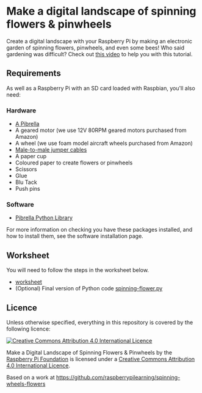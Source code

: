 # Make a digital landscape of spinning flowers & pinwheels

Create a digital landscape with your Raspberry Pi by making an electronic garden of spinning flowers, pinwheels, and even some bees! Who said gardening was difficult? Check out [this video](https://www.youtube.com/watch?v=4Fs7y7gZIag) to help you with this tutorial.

## Requirements

As well as a Raspberry Pi with an SD card loaded with Raspbian, you'll also need:

### Hardware

- [A Pibrella](http://www.pibrella.com)
- A geared motor (we use 12V 80RPM geared motors purchased from Amazon)
- A wheel (we use foam model aircraft wheels purchased from Amazon)
- [Male-to-male jumper cables](http://shop.pimoroni.com/products/jumper-jerky)
- A paper cup
- Coloured paper to create flowers or pinwheels
- Scissors
- Glue
- Blu Tack
- Push pins

### Software

- [Pibrella Python Library](http://pibrella.com/#setup)

For more information on checking you have these packages installed, and how to install them, see the software installation page.

## Worksheet

You will need to follow the steps in the worksheet below.

- [worksheet](worksheet.md)
- (Optional) Final version of Python code [spinning-flower.py](spinning-flower.py)

## Licence

Unless otherwise specified, everything in this repository is covered by the following licence:

[![Creative Commons Attribution 4.0 International Licence](http://i.creativecommons.org/l/by-sa/4.0/88x31.png)](http://creativecommons.org/licenses/by-sa/4.0/)

Make a Digital Landscape of Spinning Flowers & Pinwheels by the [Raspberry Pi Foundation](http://www.raspberrypi.org) is licensed under a [Creative Commons Attribution 4.0 International Licence](http://creativecommons.org/licenses/by-sa/4.0/).

Based on a work at https://github.com/raspberrypilearning/spinning-wheels-flowers
